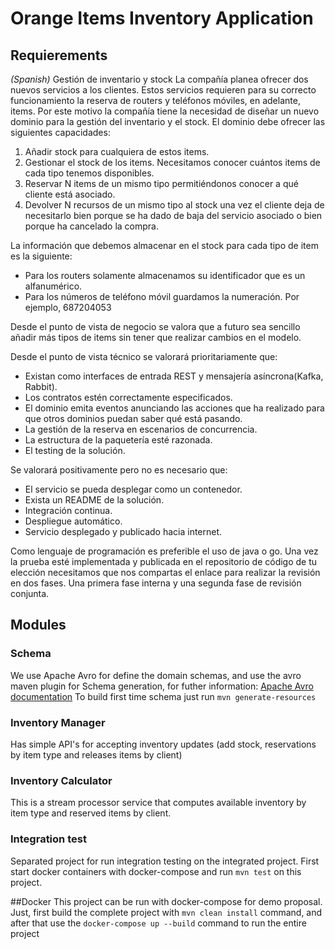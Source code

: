 # Orange Items Inventory Application

## Requierements
_(Spanish)_
Gestión de inventario y stock
La compañía planea ofrecer dos nuevos servicios a los clientes. Estos servicios requieren para su correcto funcionamiento la reserva de routers y teléfonos móviles, en adelante, items. Por este motivo la compañía tiene la necesidad de diseñar un nuevo dominio para la gestión del inventario y el stock. El dominio debe ofrecer las siguientes capacidades:

1. Añadir stock para cualquiera de estos items.
2. Gestionar el stock de los items. Necesitamos conocer cuántos items de cada tipo tenemos disponibles.
3. Reservar N items de un mismo tipo permitiéndonos conocer a qué cliente está asociado.
4. Devolver N recursos de un mismo tipo al stock una vez el cliente deja de necesitarlo bien porque se ha dado de baja del servicio asociado o bien porque ha cancelado la compra.

La información que debemos almacenar en el stock para cada tipo de item es la siguiente:
* Para los routers solamente almacenamos su identificador que es un alfanumérico.
* Para los números de teléfono móvil guardamos la numeración. Por ejemplo, 687204053

Desde el punto de vista de negocio se valora que a futuro sea sencillo añadir más tipos de items sin tener que realizar cambios en el modelo.

Desde el punto de vista técnico se valorará prioritariamente que:
* Existan como interfaces de entrada REST y mensajería asíncrona(Kafka, Rabbit).
* Los contratos estén correctamente especificados.
* El dominio emita eventos anunciando las acciones que ha realizado para que otros dominios puedan saber qué está pasando.
* La gestión de la reserva en escenarios de concurrencia.
* La estructura de la paquetería esté razonada.
* El testing de la solución.

Se valorará positivamente pero no es necesario que:
* El servicio se pueda desplegar como un contenedor.
* Exista un README de la solución.
* Integración continua.
* Despliegue automático.
* Servicio desplegado y publicado hacia internet.

Como lenguaje de programación es preferible el uso de java o go. Una vez la prueba esté implementada y publicada en el repositorio de código de tu elección necesitamos que nos compartas el enlace para realizar la revisión en dos fases. Una primera fase interna y una segunda fase de revisión conjunta. 

## Modules
### Schema
We use Apache Avro for define the domain schemas, and use the avro maven plugin for Schema generation, for futher information: [Apache Avro documentation](https://avro.apache.org/docs/current/index.html)
To build first time schema just run
`mvn generate-resources` 
### Inventory Manager
Has simple API's for accepting inventory updates (add stock, reservations by item type and releases items by client)
### Inventory Calculator
This is a stream processor service that computes available inventory by item type and reserved items by client.
### Integration test
Separated project for run integration testing on the integrated project. First start docker containers with docker-compose and run `mvn test` on this project.
 
##Docker 
This project can be run with docker-compose for demo proposal. Just, first build the complete project with `mvn clean install` command, and after that use the `docker-compose up --build` command to run the entire project
 
